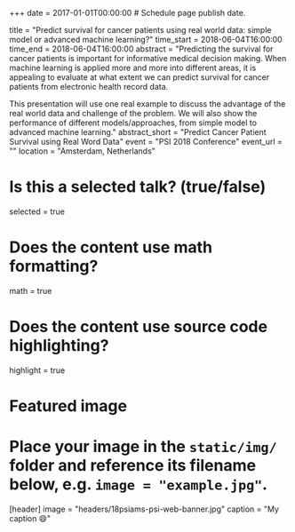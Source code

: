 +++
date = 2017-01-01T00:00:00  # Schedule page publish date.

title = "Predict survival for cancer patients using real world data: simple model or advanced machine learning?"
time_start = 2018-06-04T16:00:00
time_end = 2018-06-04T16:00:00
abstract = "Predicting the survival for cancer patients is important for informative medical decision making. When machine learning is applied more and more into different areas, it is appealing to evaluate at what extent we can predict survival for cancer patients from electronic health record data. 

This presentation will use one real example to discuss the advantage of the real world data and challenge of the problem. We will also show the performance of different models/approaches, from simple model to advanced machine learning."
abstract_short = "Predict Cancer Patient Survival using Real Word Data"
event = "PSI 2018 Conference"
event_url = ""
location = "Amsterdam, Netherlands"

# Is this a selected talk? (true/false)
selected = true

# Does the content use math formatting?
math = true

# Does the content use source code highlighting?
highlight = true

# Featured image
# Place your image in the `static/img/` folder and reference its filename below, e.g. `image = "example.jpg"`.
[header]
image = "headers/18psiams-psi-web-banner.jpg"
caption = "My caption :smile:"